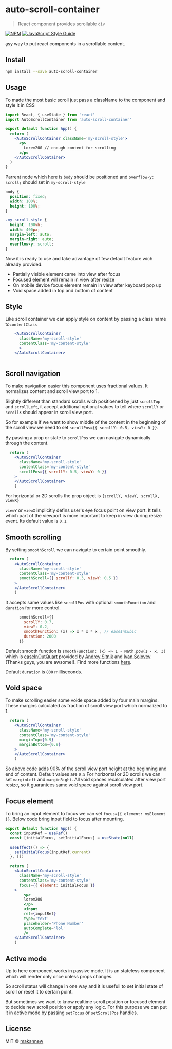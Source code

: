 
# auto-scroll-container

> React component provides scrollable `div` 

[![NPM](https://img.shields.io/npm/v/auto-scroll-container.svg)](https://www.npmjs.com/package/auto-scroll-container) [![JavaScript Style Guide](https://img.shields.io/badge/code_style-standard-brightgreen.svg)](https://standardjs.com)

ٍasy way to put react components in a scrollable content.

## Install

```bash
npm install --save auto-scroll-container
```

## Usage

To made the most basic scroll just pass a className to the component and style it in CSS
```jsx
import React, { useState } from 'react'
import AutoScrollContainer from 'auto-scroll-container'

export default function App() {
  return (
    <AutoScrollContainer className='my-scroll-style'>
      <p>
        Lorem200 // enough content for scrolling
      </p>
    </AutoScrollContainer>
  )
}
```

Parrent node which here is `body` should be positioned and `overflow-y: scroll;` should set in `my-scroll-style`
```css
body {
  position: fixed;
  width: 100%;
  height: 100%;
}

.my-scroll-style {
  height: 100vh;
  width: 400px;
  margin-left: auto;
  margin-right: auto;
  overflow-y: scroll;
}

```
Now it is ready to use and take advantage of few default feature wich already provided:
- Partially visible element came into view after focus
- Focused element will remain in view after resize
- On mobile device focus element remain in view after keyboard pop up
- Void space added in top and bottom of content

## Style
Like scroll container we can apply style on content by passing a class name to`contentClass`
```jsx
    <AutoScrollContainer 
      className='my-scroll-style' 
      contentClass='my-content-style'
      >
    </AutoScrollContainer>
    
```

## Scroll navigation
To make navigation easier this component uses fractional values. It normalizes content and scroll view port to 1.

ّSlightly different than standard scrolls wich positioened by just `scrollTop` and `scrollLeft`, it accept additional optional values to tell where `scrollY` or `scrollX` should appear in scroll view port.

So for example if we want to show middle of the content in the beginning of the scroll view we need to set `scrollPos={{ scrollY: 0.5, viewY: 0 }}`.

By passing a prop or state to `scrollPos` we can navigate dynamically through the content.
```jsx
  return (
    <AutoScrollContainer
      className='my-scroll-style' 
      contentClass='my-content-style'
      scrollPos={{ scrollY: 0.5, viewY: 0 }}
    >
    </AutoScrollContainer>
    )
```
For horizontal or 2D scrolls the prop object is `{scrollY, viewY, scrollX, viewX}`

`viewY` or `viewX` implicitly defins user's eye focus point on view port. It tells which part of the viewport is more important to keep in view during resize event. Its default value is `0.1`.



## Smooth scrolling
By setting `smoothScroll` we can navigate to certain point smoothly.
```jsx
  return (
    <AutoScrollContainer
      className='my-scroll-style' 
      contentClass='my-content-style'
      smoothScroll={{ scrollY: 0.3, viewY: 0.5 }}
    >
    </AutoScrollContainer>
    )
```
It accepts same values like `scrollPos` with optional `smoothFunction` and `duration` for more control.
```jsx
      smoothScroll={{
        scrollY: 0.7,
        viewY: 0.2,
        smoothFunction: (x) => x * x * x , // easeInCubic
        duration: 2000
      }}
```
Default smooth function is `smoothFunction: (x) => 1 - Math.pow(1 - x, 3)` which is [easeInOutQuart](https://easings.net/#easeInOutQuart) provided by [Andrey Sitnik](https://sitnik.ru/en/) and [Ivan Solovev](https://solovev.one/) (Thanks guys, you are awsome!). Find more functions [here](https://easings.net/).

Default `duration` is `800` milliseconds.

## Void space
To make scrolling easier some voide space added by four main margins. These margins calculated as fraction of scroll view port which normalized to 1.

```jsx
  return (
    <AutoScrollContainer
      className='my-scroll-style' 
      contentClass='my-content-style'
      marginTop={0.9}
      marginBottom={0.9}
    >
    </AutoScrollContainer>
    )
```
So above code adds 90% of the scroll view port height at the beginning and end of content. Default values are `0.5`
For horizontal or 2D scrolls we can set `marginLeft` and `marginRight`.
All void spaces recalculated after view port resize, so it guarantees same void space against scroll view port.

## Focus element
To bring an input element to focus we can set `focus={{ element: myElement }}`. 
Below code bring input field to focus after mounting.
```jsx
export default function App() {
  const inputRef = useRef()
  const [initialFocus, setInitialFocus] = useState(null)

  useEffect(() => {
    setInitialFocus(inputRef.current)
  }, [])

  return (
    <AutoScrollContainer
      className='my-scroll-style' 
      contentClass='my-content-style'
      focus={{ element: initialFocus }}
    >
        <p>
        lorem200
        </p>
        <input
        ref={inputRef}
        type='text'
        placeholder='Phone Number'
        autoComplete='lol'
        />
    </AutoScrollContainer>
    )
```

## Active mode
Up to here component works in passive mode. It is an stateless component which will render only once unless props changes. 

So scroll status will change in one way and it is usefull to set initial state of scroll or reset it to certain point.

But sometimes we want to know realtime scroll position or focused element to decide new scroll position or apply any logic. For this purpose we can put it in active mode by passing `setFocus` or `setScrollPos` handles.


## License

MIT © [makannew](https://github.com/makannew)
